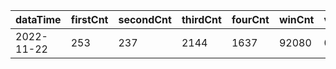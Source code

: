 |dataTime|firstCnt|secondCnt|thirdCnt|fourCnt|winCnt|vrate|wrate|
|-|-|-|-|-|-|-|-|
|2022-11-22|253|237|2144|1637|92080|0%|0%|